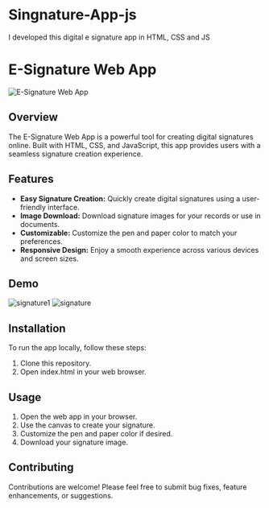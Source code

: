 # Singnature-App-js
I developed this digital e signature app in HTML, CSS and JS

# E-Signature Web App

![E-Signature Web App](https://saifullah72437.github.io/Singnature-App-js/)

## Overview

The E-Signature Web App is a powerful tool for creating digital signatures online. Built with HTML, CSS, and JavaScript, this app provides users with a seamless signature creation experience.

## Features

- **Easy Signature Creation:** Quickly create digital signatures using a user-friendly interface.
- **Image Download:** Download signature images for your records or use in documents.
- **Customizable:** Customize the pen and paper color to match your preferences.
- **Responsive Design:** Enjoy a smooth experience across various devices and screen sizes.

## Demo

![signature1](https://github.com/saifullah72437/Singnature-App-js/assets/73275780/1a481f86-9b5c-41a4-9e3a-3dc204c16bc8)
![signature](https://github.com/saifullah72437/Singnature-App-js/assets/73275780/08d304c9-ec0c-4a3b-b5aa-ecb260dd96e2)

## Installation

To run the app locally, follow these steps:

1. Clone this repository.
2. Open index.html in your web browser.

## Usage

1. Open the web app in your browser.
2. Use the canvas to create your signature.
3. Customize the pen and paper color if desired.
4. Download your signature image.

## Contributing

Contributions are welcome! Please feel free to submit bug fixes, feature enhancements, or suggestions.


